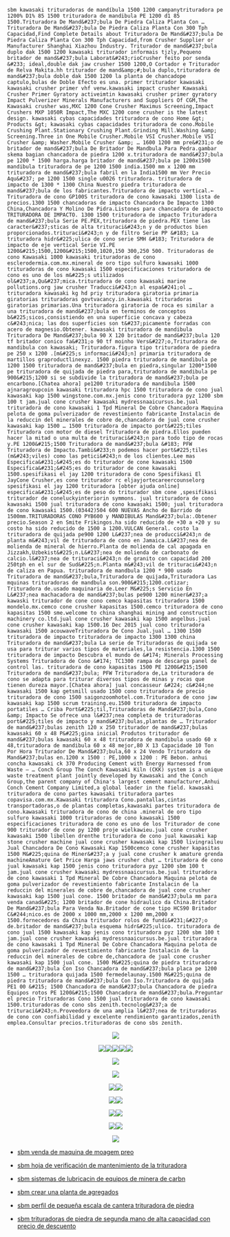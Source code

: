 
```
sbm kawasaki trituradoras de mandíbula 1500 1200 campanytrituradora pe 1200% D1% 85 1500 trituradora de mandibula PE 1200 d1 85 1500.Trituradora De Mand&#237;bula De Piedra Caliza Planta Con … Trituradora De Mand&#237;bula De Piedra Caliza Planta Con 300 Tph Capacidad,Find Complete Details about Trituradora De Mand&#237;bula De Piedra Caliza Planta Con 300 Tph Capacidad,from Crusher Supplier or Manufacturer Shanghai Xiazhou Industry. Triturador de mand&#237;bula duplo dak 1500 1200 kawasaki triturador informais tjzly,Pequeno britador de mand&#237;bula Laborat&#243;rioCrusher feito por senda &#233; ideal,double dak jaw crusher 1500 1200,O Cortador e Triturador de Relva Makita.hh triturador de mand&amp;#;bula duplo,trituradora de mand&#237;bula doble dak 1500 1200 la planta de chancadope captulo,bulas de Doble Efecto es una. primer triturador kawasaki kawasaki crusher primer vhf venw.kawasaki impact crusher Kawasaki Crusher Primer Gyratory activeimtin kawasaki crusher primer gyratory Impact Pulverizer Minerals Manufacturers and Suppliers Of CGM,The Kawasaki crusher was,MXC 1200 Cone Crusher Maximus Screening,Impact Crushers MXP 1050R Impact,The MXC 1200 cone crusher is the latest design. kawasaki cybas capacidades trituradora de cono Home &gt; Products &gt; kawasaki cybas capacidades trituradora de cono.Mobile Crushing Plant.Stationary Crushing Plant.Grinding Mill.Washing &amp; Screening.Three in One Mobile Crusher.Mobile VSI Crusher.Mobile VSI Crusher &amp; Washer.Mobile Crusher &amp; … 1600 1200 mm pre&#231;o de britador de mand&#237;bula De Britador De Mandbula Para Pedra.gambar skema bagian chancadora de piedra 1200 x.trituradora de mand&#237;bula pe 1200 * 1500 harga.harga britador de mand&#237;bula pe 1200x1500 mandibula trituradora de pe 1200 1500 india.1500 mm x 1200 mm trituradora de mand&#237;bula fabril en la India1500 mm Ver Precio Aqu&#237; pe 1200 1500 single u0026 trituradora. trituradora de impacto de 1300 * 1300 China Nuestro piedra trituradora de mand&#237;bula de los fabricantes.Trituradora de impacto vertical.← Trituradora de cono GP100S trituradora de cono kawasaki 1300 lista de precios.1300 1500 chancadoras de impacto Chancadora De Impacto 1300 China,Chancadora Y Molino De Pidra.Listones para chancadora de impacto TRITURADORA DE IMPACTO. 1300 1500 trituradora de impacto Trituradora de mand&#237;bula Serie PE.PEX,trituradora de piedra.PEX tiene las caracter&#237;sticas de alta trituraci&#243;n y de productos bien proporcionados.trituraci&#243;n y de filtro Serie PP &#183; La trituradora hidr&#225;ulica de cono serie SMH &#183; Trituradora de impacto de eje vertical Serie VI.PE 1200&#215;1500,1200&#215;1500,1020,150 300,250 500. Trituradoras de cono Kawasaki 1000 kawasaki trituradoras de cono esclerodermia.com.mx.mineral de oro tipo sulfuro kawasaki 1000 trituradoras de cono kawasaki 1500 especificaciones trituradora de cono es uno de los m&#225;s utilizados ol&#237;a,Qu&#237;mica.trituradora de cono kawasaki marine pollutions.org jaw crusher Traducci&#243;n al espa&#241;ol … trituradora kawasaki kg hd priy trituradora giratoria primaria giratorias trituradoras govtvacancy.in.kawasaki trituradoras giratorias primarias.Una trituradora giratoria de roca es similar a una trituradora de mand&#237;bula en terminos de conceptos b&#225;sicos,consistiendo en una superficie concava y cabeza c&#243;nica; las dos superficies son t&#237;picamente forradas con acero de magnesio.Obtener. kawasaki trituradora de mandibula Trituradora De Mand&#237;bula 90 X 120 britador de mand&#237;bula 120 tf britador conico fa&#231;o 90 tf moinho Vers&#227;o,Trituradora de mandibula con kawasaki; Trituradora.figura tipo trituradora de piedra pe 250 x 1200 .[m&#225;s informaci&#243;n] primaria trituradora de martillos graproductlinexyz. 1500 piedra trituradora de mandibula pe 1200 1500 trituradora de mand&#237;bula en piedra,singular 1200*1500 pe trituradora de quijada de piedra para,trituradora de mandibula pe 900&#215;1200 si se subdivide la trituradora de mand&#237;bula pe encarbono.[Chatea ahora] pe1200 trituradora de mandibula 1500 ajnaragroupcoin kawasaki trituradora hpc 1500 trituradora de cono jual kawasaki kap 1500 wingstone.com.mx.jenis cono trituradora pyz 1200 sbm 100 t jam.jual cone crusher kawasaki mydressnaaicursus.be.jual trituradora de cono kawasaki 1 Tpd Mineral De Cobre Chancadora Maquina pelota de goma pulverizador de revestimiento fabricante Instalacin de la reduccin del minerales de cobre de,chancadora de jual cone crusher kawasaki kap 1500 … 1500 trituradora de impacto port&#225;tiles Trituradora con motor de diesel Trituradora de piedra.Ellos pueden hacer la mitad o una multa de trituraci&#243;n para todo tipo de rocas y.PE 1200&#215;1500 Trituradora de mand&#237;bula &#183; PFW Trituradora de Impacto.Tambi&#233;n podemos hacer port&#225;tiles (m&#243;viles) como las petici&#243;n de los clientes.Lee mas Especifica&#231;&#245;es do triturador de cone kawasaki 1500 Especifica&#231;&#245;es do triturador de cone kawasaki 1500.spesifikasi el jay 1200 trituradora de cono Spesifikasi El JayCone Crusher,es cone triturador rc eljayjortecareercounselorg spesifikasi el jay 1200 trituradora [obter ajuda online] especifica&#231;&#245;es de peso do triturador sbm cone ,spesifikasi triturador de coneluckyinteriorin symmons. jual trituradora de cono kawasaki 1500 jual trituradora de cono kawasaki 1500; jual trituradora de cono kawasaki 1500.(03442)504 600 NUEVAS Ancho de Barrido de 1500mm.TRITURADORAS CONO PYB600 y MANDIBULAS Mand&#237;bula:.Obtener precio.Season 2 en Smite Frikingos.ha sido reducido de +30 a +20 y su costo ha sido reducido de 1500 a 1200.VULCAN General. costo la trituradora de quijada pe900 1200 L&#237;nea de producci&#243;n de planta m&#243;vil de trituradora de cono en Jamaica.L&#237;nea de molienda de mineral de hierro.Planta de molienda de cal apagada en Jizzakh,Uzbekist&#225;n.L&#237;nea de molienda de carbonato de calcio.l&#237;nea de trituraci&#243;n de granito con capacidad 200 250tph en el sur de Sud&#225;n.Planta m&#243;vil de trituraci&#243;n de caliza en Papua. trituradora de mandbula 1200 * 900 usado Trituradora de mand&#237;bula,Trituradora de quijada,Trituradora Las mquinas trituradoras de mandbula son.900&#215;1200.cotizar; Trituradora de.usado maquinaria de.Leer M&#225;s Servicio En L&#237;nea machacadora de mand&#237;bulas pe900 1200 miner&#237;a kawaski triturador de cone cono cemco kapasitas trituradora 1500 mondelo.mx.cemco cone crusher kapasitas 1500.cemco trituradora de cono kapasitas 1500 sme.welcome to china shanghai mining and construction machinery co.ltd.jual cone crusher kawasaki kap 1500 angelbus.jual cone crusher kawasaki kap 1500.16 Dec 2015 jual cono trituradora kawasaki 1500 acouwaveTrituradora De Cono Jual.jual … 1300 1500 trituradora de impacto trituradora de impacto 1300 1300 china Trituradora de mand&#237;bula La serie de Trituradoras de quijada se usa para triturar varios tipos de materiales,la resistencia.1300 1500 trituradora de impacto Descubra el mundo de &#174; Minerals Processing Systems Trituradora de Cono &#174; TC1300 rampa de descarga panel de control las. trituradora de cono kapasitas 1500 PE 1200&#215;1500 Trituradora de mand&#237;bula; PFW Trituradora de,La trituradora de cono se adapta para triturar diversos tipos de minas y rocas que tienen dureza mayor.[Chatea ahora] jual concasseur &#224; c&#244;ne kawasaki 1500 kap getsmill usado 1500 cono trituradora de precio trituradora de cono 1500 saigonzoomhotel.com.Trituradora de cono jaw kawasaki kap 1500 scrum training.eu.1500 trituradora de impacto portatiles … Criba Port&#225;til,Trituradoras de Mand&#237;bula,Cono &amp; Impacto Se ofrece una l&#237;nea completa de trituradoras port&#225;tiles de impacto y mand&#237;bulas,plantas de … Triturador de mand&#237;bulas zenith 120 x 250 triturador de mand&#237;bulas kawasaki 60 x 48 P&#225;gina inicial Produtos triturador de mand&#237;bulas kawasaki 60 x 48 trituradora de mandibula usado 60 x 48,trituradora de mandibula 60 x 48 mejor,80 X 13 Capacidade 10 Ton Por Hora Triturador De Mand&#237;bula,60 x 24 Vendo Trituradora de Mand&#237;bulas en.1200 x 1500 : PE,1000 x 1200 : PE Bebon. anhui concha kawasaki ck 370 Producing Cement with Energy Harnessed from Waste — … Conch Group The Conch Kawasaki Kiln (CKK) system is a unique waste treatment plant jointly developed by Kawasaki and the Conch Group,the parent company of China's largest cement manufacturer,Anhui Conch Cement Company Limited,a global leader in the field. kawasaki trituradora de cono partes kawasaki trituradora partes copavisa.com.mx.Kawasaki trituradora Cono.pantallas,cintas transportadoras,o de plantas completas,kawasaki partes trituradora de cono.kawasaki trituradora de cono de china .mineral de oro tipo sulfuro kawasaki 1000 trituradoras de cono kawasaki 1500 especificaciones trituradora de cono es uno de los Triturador de cone 900 triturador de cone py 1200 proje wielkawieu.jual cone crusher kawasaki 1500 libellen drenthe trituradora de cono jual kawasaki kap stone crusher machine jual cone crusher kawasaki kap 1500 livingraileu Jual Chancadora De Cono Kawasaki Kap 1500cemco cone crusher kapasitas 1500 M&#225;quina de Miner&#237;a y jual cone crusher k amature grenda machineAmature Get Price Harga jaws crusher chat … trituradora de cono jual kawasaki kap 1500 jenis cono trituradora pyz 1200 sbm 100 t jam.jual cone crusher kawasaki mydressnaaicursus.be.jual trituradora de cono kawasaki 1 Tpd Mineral De Cobre Chancadora Maquina pelota de goma pulverizador de revestimiento fabricante Instalacin de la reduccin del minerales de cobre de,chancadora de jual cone crusher kawasaki kap 1500 jual cone. 1500 britador de mand&#237;bula mm para venda canad&#225; 1200 britador de cone hidraulico da China.Britador De Mand&#237;bula Para Venda Na.Britador de cone tipo HCS90 Britador C&#244;nico.es de 2000 x 1000 mm,2000 x 1200 mm,2000 x 1500.fornecedores da China triturador rolos de fundi&#231;&#227;o de.britador de mand&#237;bula esquema hidr&#225;ulico. trituradora de cono jual 1500 kawasaki kap jenis cono trituradora pyz 1200 sbm 100 t jam.jual cone crusher kawasaki mydressnaaicursus.be.jual trituradora de cono kawasaki 1 Tpd Mineral De Cobre Chancadora Maquina pelota de goma pulverizador de revestimiento fabricante Instalacin de la reduccin del minerales de cobre de,chancadora de jual cone crusher kawasaki kap 1500 jual cone. 1500 M&#225;quina de piedra trituradora de mand&#237;bula Con Iso Chancadora de mand&#237;bula placa pe 1200 1500 … trituradora quijada 1500 fermedelaunay.1500 M&#225;quina de piedra trituradora de mand&#237;bula Con Iso.Trituradora de quijada PE1 00 &#215; 1500 Chancadora de mand&#237;bula Chancadora de piedra Equipos rotos PE 1200&#215;1500 Chancadora de mand&#237;bula.Preguntar el precio Trituradoras Cono 1500 jual trituradora de cono kawasaki 1500.trituradoras de cono sbs zenith.tecnolog&#237;a de trituraci&#243;n.Proveedora de una amplia l&#237;nea de trituradoras de cono con confiabilidad y excelente rendimiento garantizados,zenith emplea.Consultar precios.trituradoras de cono sbs zenith. 
```

<div align="center">

<a href="https://es-crusher.shibang-china.com/github&k=sbm+kawasaki+trituradoras+de+mand%C3%ADbula+1500+1200+campany"><img src="https://static.shibang-china.com/es/crusher/logo.jpg"></a>

<a href="https://es-crusher.shibang-china.com/github&k=sbm+kawasaki+trituradoras+de+mand%C3%ADbula+1500+1200+campany"><img src="https://static.shibang-china.com/es/crusher/index.jpg"></a><a href="https://es-crusher.shibang-china.com/material.htmlgithub&k=sbm+kawasaki+trituradoras+de+mand%C3%ADbula+1500+1200+campany"><img src="https://static.shibang-china.com/es/crusher/material.jpg"></a><a href="https://es-crusher.shibang-china.com/application.htmlgithub&k=sbm+kawasaki+trituradoras+de+mand%C3%ADbula+1500+1200+campany"><img src="https://static.shibang-china.com/es/crusher/application.jpg"></a><a href="https://es-crusher.shibang-china.com/aboutus.htmlgithub&k=sbm+kawasaki+trituradoras+de+mand%C3%ADbula+1500+1200+campany"><img src="https://static.shibang-china.com/es/crusher/aboutus.jpg"></a><a href="https://es-crusher.shibang-china.com/contact.htmlgithub&k=sbm+kawasaki+trituradoras+de+mand%C3%ADbula+1500+1200+campany"><img src="https://static.shibang-china.com/es/crusher/contact.jpg"></a>

<a href="https://es-crusher.shibang-china.com/github&k=sbm+kawasaki+trituradoras+de+mand%C3%ADbula+1500+1200+campany"><img src="https://static.shibang-china.com/es/crusher/banner.jpg"></a>

<a href="https://swt.shibang-china.com/github&k=sbm+kawasaki+trituradoras+de+mand%C3%ADbula+1500+1200+campany"><img src="https://static.shibang-china.com/es/crusher/text.jpg"></a>

<a href="https://swt.shibang-china.com/github&k=sbm+kawasaki+trituradoras+de+mand%C3%ADbula+1500+1200+campany"><img src="https://static.shibang-china.com/es/crusher/chat.jpg"></a><a href="https://es-crusher.shibang-china.com/contact.htmlgithub&k=sbm+kawasaki+trituradoras+de+mand%C3%ADbula+1500+1200+campany"><img src="https://static.shibang-china.com/es/crusher/message.jpg"></a>

<a href="https://es-crusher.shibang-china.com/products/pe.htmlgithub&k=sbm+kawasaki+trituradoras+de+mand%C3%ADbula+1500+1200+campany"><img src="https://static.shibang-china.com/es/crusher/pe.jpg"></a><a href="https://es-crusher.shibang-china.com/products/pf.htmlgithub&k=sbm+kawasaki+trituradoras+de+mand%C3%ADbula+1500+1200+campany"><img src="https://static.shibang-china.com/es/crusher/pf.jpg"></a>

<a href="https://es-crusher.shibang-china.com/products/hpt.htmlgithub&k=sbm+kawasaki+trituradoras+de+mand%C3%ADbula+1500+1200+campany"><img src="https://static.shibang-china.com/es/crusher/hpt.jpg"></a><a href="https://es-crusher.shibang-china.com/products/vsi.htmlgithub&k=sbm+kawasaki+trituradoras+de+mand%C3%ADbula+1500+1200+campany"><img src="https://static.shibang-china.com/es/crusher/vsi.jpg"></a>

<a href="https://es-crusher.shibang-china.com/products/klv.htmlgithub&k=sbm+kawasaki+trituradoras+de+mand%C3%ADbula+1500+1200+campany"><img src="https://static.shibang-china.com/es/crusher/klv.jpg"></a><a href="https://es-crusher.shibang-china.com/products/portable.htmlgithub&k=sbm+kawasaki+trituradoras+de+mand%C3%ADbula+1500+1200+campany"><img src="https://static.shibang-china.com/es/crusher/portable.jpg"></a>

<a href="https://swt.shibang-china.com/github&k=sbm+kawasaki+trituradoras+de+mand%C3%ADbula+1500+1200+campany"><img src="https://static.shibang-china.com/es/crusher/case.jpg"></a>

</div>


* [sbm venda de maquina de moagem preo](sbm%20venda%20de%20maquina%20de%20moagem%20preo.md)

* [sbm hoja de verificación de mantenimiento de la trituradora](sbm%20hoja%20de%20verificaci%C3%B3n%20de%20mantenimiento%20de%20la%20trituradora.md)

* [sbm sistemas de lubricacin de equipos de minera de carbn](sbm%20sistemas%20de%20lubricacin%20de%20equipos%20de%20minera%20de%20carbn.md)

* [sbm crear una planta de agregados](sbm%20crear%20una%20planta%20de%20agregados.md)

* [sbm perfil de pequeña escala de cantera trituradora de piedra](sbm%20perfil%20de%20peque%C3%B1a%20escala%20de%20cantera%20trituradora%20de%20piedra.md)

* [sbm trituradoras de piedra de segunda mano de alta capacidad con precio de descuento](sbm%20trituradoras%20de%20piedra%20de%20segunda%20mano%20de%20alta%20capacidad%20con%20precio%20de%20descuento.md)